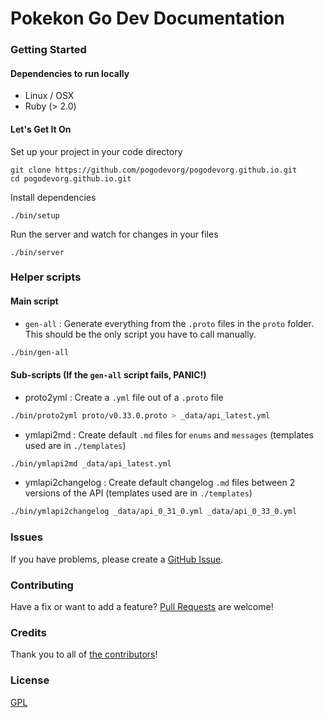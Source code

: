 # Pokekon Go Dev Documentation

### Getting Started

#### Dependencies to run locally

- Linux / OSX
- Ruby (> 2.0)

#### Let's Get It On

Set up your project in your code directory
```
git clone https://github.com/pogodevorg/pogodevorg.github.io.git
cd pogodevorg.github.io.git
```

Install dependencies
```
./bin/setup
```

Run the server and watch for changes in your files
```
./bin/server
```

### Helper scripts

#### Main script

- `gen-all` : Generate everything from the `.proto` files in the `proto` folder. This should be the only script you have to call manually.

```sh
./bin/gen-all
```

#### Sub-scripts (If the `gen-all` script fails, PANIC!)

- proto2yml : Create a `.yml` file out of a `.proto` file

```sh
./bin/proto2yml proto/v0.33.0.proto > _data/api_latest.yml
```

- ymlapi2md : Create default `.md` files for `enums` and `messages` (templates used are in `./templates`)

```sh
./bin/ymlapi2md _data/api_latest.yml
```

- ymlapi2changelog : Create default changelog `.md` files between 2 versions of the API (templates used are in `./templates`)

```sh
./bin/ymlapi2changelog _data/api_0_31_0.yml _data/api_0_33_0.yml
```

### Issues

If you have problems, please create a
[GitHub Issue](https://github.com/pogodevorg/pogodevorg.github.io/issues).

### Contributing

Have a fix or want to add a feature?
[Pull Requests](https://github.com/pogodevorg/pogodevorg.github.io/pulls) are welcome!

### Credits

Thank you to all of [the contributors](https://github.com/pogodevorg/pogodevorg.github.io/contributors)!

### License

[GPL](LICENSE.md)
